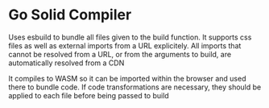 # Go Solid Compiler

Uses esbuild to bundle all files given to the build function. It supports css files as well as external imports from a URL explicitely. All imports that cannot be resolved from a URL, or from the arguments to build, are automatically resolved from a CDN

It compiles to WASM so it can be imported within the browser and used there to bundle code. If code transformations are necessary, they should be applied to each file before being passed to build
